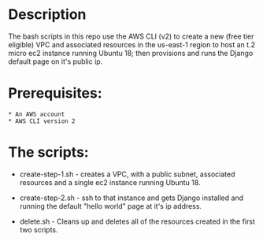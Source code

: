 # Description

The bash scripts in this repo use the AWS CLI (v2) to create a new (free tier eligible) VPC and associated resources in the us-east-1 region to host an t.2 micro ec2 instance running Ubuntu 18; then provisions and runs the Django default page on it's public ip.

# Prerequisites:
    * An AWS account
    * AWS CLI version 2

# The scripts:
   * create-step-1.sh - creates a VPC, with a public subnet, associated resources and a single ec2 instance running Ubuntu 18.

   * create-step-2.sh - ssh to that instance and gets Django installed and running the default "hello world" page at it's ip address.

   * delete.sh - Cleans up and deletes all of the resources created in the first two scripts.
